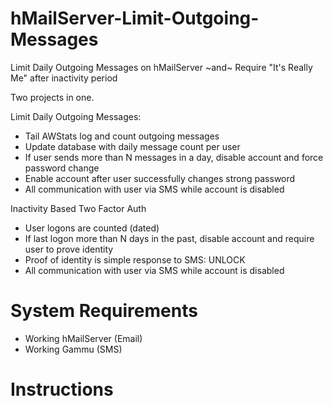 # hMailServer-Limit-Outgoing-Messages

Limit Daily Outgoing Messages on hMailServer
   ~and~
Require "It's Really Me" after inactivity period


Two projects in one.

Limit Daily Outgoing Messages:
* Tail AWStats log and count outgoing messages
* Update database with daily message count per user
* If user sends more than N messages in a day, disable account and force password change
* Enable account after user successfully changes strong password
* All communication with user via SMS while account is disabled

Inactivity Based Two Factor Auth
* User logons are counted (dated)
* If last logon more than N days in the past, disable account and require user to prove identity
* Proof of identity is simple response to SMS: UNLOCK
* All communication with user via SMS while account is disabled


# System Requirements
- Working hMailServer (Email)
- Working Gammu (SMS)


# Instructions
